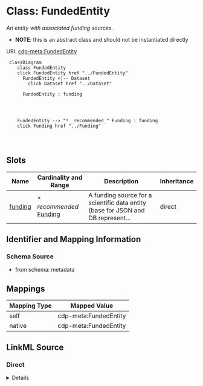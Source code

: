 

# Class: FundedEntity


_An entity with associated funding sources._




* __NOTE__: this is an abstract class and should not be instantiated directly


URI: [cdp-meta:FundedEntity](metadataFundedEntity)






```mermaid
 classDiagram
    class FundedEntity
    click FundedEntity href "../FundedEntity"
      FundedEntity <|-- Dataset
        click Dataset href "../Dataset"
      
      FundedEntity : funding
        
          
    
    
    FundedEntity --> "* _recommended_" Funding : funding
    click Funding href "../Funding"

        
      
```




<!-- no inheritance hierarchy -->


## Slots

| Name | Cardinality and Range | Description | Inheritance |
| ---  | --- | --- | --- |
| [funding](funding.md) | * _recommended_ <br/> [Funding](Funding.md) | A funding source for a scientific data entity (base for JSON and DB represent... | direct |









## Identifier and Mapping Information







### Schema Source


* from schema: metadata





## Mappings

| Mapping Type | Mapped Value |
| ---  | ---  |
| self | cdp-meta:FundedEntity |
| native | cdp-meta:FundedEntity |





## LinkML Source

<!-- TODO: investigate https://stackoverflow.com/questions/37606292/how-to-create-tabbed-code-blocks-in-mkdocs-or-sphinx -->

### Direct

<details>
```yaml
name: FundedEntity
description: An entity with associated funding sources.
from_schema: metadata
abstract: true
attributes:
  funding:
    name: funding
    description: A funding source for a scientific data entity (base for JSON and
      DB representation).
    from_schema: metadata
    rank: 1000
    list_elements_ordered: true
    alias: funding
    owner: FundedEntity
    domain_of:
    - FundedEntity
    - Dataset
    range: Funding
    recommended: true
    multivalued: true
    inlined: true
    inlined_as_list: true

```
</details>

### Induced

<details>
```yaml
name: FundedEntity
description: An entity with associated funding sources.
from_schema: metadata
abstract: true
attributes:
  funding:
    name: funding
    description: A funding source for a scientific data entity (base for JSON and
      DB representation).
    from_schema: metadata
    rank: 1000
    list_elements_ordered: true
    alias: funding
    owner: FundedEntity
    domain_of:
    - FundedEntity
    - Dataset
    range: Funding
    recommended: true
    multivalued: true
    inlined: true
    inlined_as_list: true

```
</details>